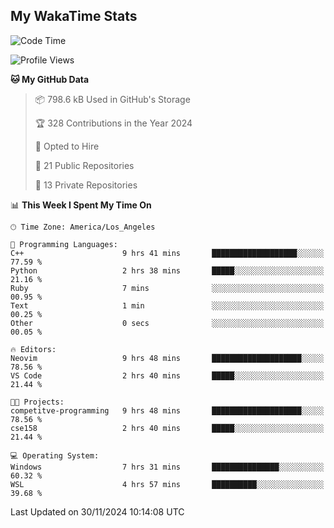 ## My WakaTime Stats
<!--START_SECTION:waka-->
![Code Time](http://img.shields.io/badge/Code%20Time-174%20hrs%2021%20mins-blue)

![Profile Views](http://img.shields.io/badge/Profile%20Views-0-blue)

**🐱 My GitHub Data** 

> 📦 798.6 kB Used in GitHub's Storage 
 > 
> 🏆 328 Contributions in the Year 2024
 > 
> 💼 Opted to Hire
 > 
> 📜 21 Public Repositories 
 > 
> 🔑 13 Private Repositories 
 > 
📊 **This Week I Spent My Time On** 

```text
🕑︎ Time Zone: America/Los_Angeles

💬 Programming Languages: 
C++                      9 hrs 41 mins       ███████████████████░░░░░░   77.59 % 
Python                   2 hrs 38 mins       █████░░░░░░░░░░░░░░░░░░░░   21.16 % 
Ruby                     7 mins              ░░░░░░░░░░░░░░░░░░░░░░░░░   00.95 % 
Text                     1 min               ░░░░░░░░░░░░░░░░░░░░░░░░░   00.25 % 
Other                    0 secs              ░░░░░░░░░░░░░░░░░░░░░░░░░   00.05 % 

🔥 Editors: 
Neovim                   9 hrs 48 mins       ████████████████████░░░░░   78.56 % 
VS Code                  2 hrs 40 mins       █████░░░░░░░░░░░░░░░░░░░░   21.44 % 

🐱‍💻 Projects: 
competitve-programming   9 hrs 48 mins       ████████████████████░░░░░   78.56 % 
cse158                   2 hrs 40 mins       █████░░░░░░░░░░░░░░░░░░░░   21.44 % 

💻 Operating System: 
Windows                  7 hrs 31 mins       ███████████████░░░░░░░░░░   60.32 % 
WSL                      4 hrs 57 mins       ██████████░░░░░░░░░░░░░░░   39.68 % 
```


 Last Updated on 30/11/2024 10:14:08 UTC
<!--END_SECTION:waka-->
